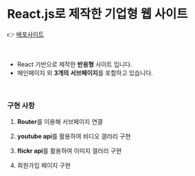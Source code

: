 # React.js로 제작한 기업형 웹 사이트

👉 [배포사이트](https://suyeon-hong.github.io/portfolio_react/)

<br>

- React 기반으로 제작한 **반응형** 사이트 입니다.
- 메인페이지 외 **3개의 서브페이지**를 포함하고 있습니다.

<br>

### **구현 사항**

1. **Router**를 이용해 서브페이지 연결

2. **youtube api**를 활용하여 비디오 갤러리 구현

3. **flickr api**를 활용하여 이미지 갤러리 구현

4. 회원가입 페이지 구현
